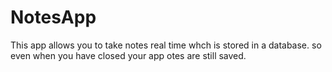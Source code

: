 # NotesApp
This app allows you to take notes real time whch is stored in a database. so even when  you have closed your app otes are still saved.




